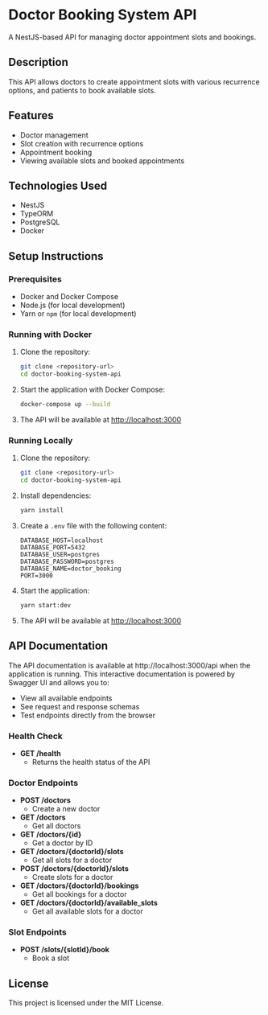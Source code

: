 # Doctor Booking System API

A NestJS-based API for managing doctor appointment slots and bookings.

## Description

This API allows doctors to create appointment slots with various recurrence options, and patients to book available slots.

## Features

- Doctor management
- Slot creation with recurrence options
- Appointment booking
- Viewing available slots and booked appointments

## Technologies Used

- NestJS
- TypeORM
- PostgreSQL
- Docker

## Setup Instructions

### Prerequisites

- Docker and Docker Compose
- Node.js (for local development)
- Yarn or `npm` (for local development)

### Running with Docker

1. Clone the repository:

   ```bash
   git clone <repository-url>
   cd doctor-booking-system-api
   ```

2. Start the application with Docker Compose:

   ```bash
   docker-compose up --build
   ```

3. The API will be available at <http://localhost:3000>

### Running Locally

1. Clone the repository:

   ```bash
   git clone <repository-url>
   cd doctor-booking-system-api
   ```

2. Install dependencies:

   ```bash
   yarn install
   ```

3. Create a `.env` file with the following content:

   ```
   DATABASE_HOST=localhost
   DATABASE_PORT=5432
   DATABASE_USER=postgres
   DATABASE_PASSWORD=postgres
   DATABASE_NAME=doctor_booking
   PORT=3000
   ```

4. Start the application:

   ```bash
   yarn start:dev
   ```

5. The API will be available at <http://localhost:3000>

## API Documentation

The API documentation is available at http://localhost:3000/api when the application is running. This interactive documentation is powered by Swagger UI and allows you to:

- View all available endpoints
- See request and response schemas
- Test endpoints directly from the browser

### Health Check

- **GET /health**
  - Returns the health status of the API

### Doctor Endpoints

- **POST /doctors**
  - Create a new doctor
- **GET /doctors**
  - Get all doctors
- **GET /doctors/{id}**
  - Get a doctor by ID
- **GET /doctors/{doctorId}/slots**
  - Get all slots for a doctor
- **POST /doctors/{doctorId}/slots**
  - Create slots for a doctor
- **GET /doctors/{doctorId}/bookings**
  - Get all bookings for a doctor
- **GET /doctors/{doctorId}/available_slots**
  - Get all available slots for a doctor

### Slot Endpoints

- **POST /slots/{slotId}/book**
  - Book a slot

## License

This project is licensed under the MIT License.
